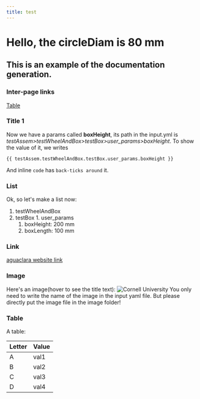 ```yaml
---
title: test
---
```

# Hello, the circleDiam is 80 mm
## This is an example of the documentation generation.

### Inter-page links
[Table](#table)

### Title 1
Now we have a params called **boxHeight**, its path in the input.yml is
*testAssem>testWheelAndBox>testBox>user_params>boxHeight*.
To show the value of it, we writes
```jinja2
{{ testAssem.testWheelAndBox.testBox.user_params.boxHeight }}
```
And inline `code` has `back-ticks around` it.

### List
Ok, so let's make a list now:
1. testWheelAndBox
  1. testBox
    1. user_params
      1. boxHeight: 200 mm
      2. boxLength: 100 mm

### Link
[aguaclara website link](http://aguaclara.cornell.edu)

### Image
Here's an image(hover to see the title text):
![Cornell University](./cornell.png)
You only need to write the name of the image in the input yaml file.
But please directly put the image file in the image folder!

### Table

A table:

| Letter | Value |
| --- | --- |
| A | val1 |
| B | val2 |
| C | val3 |
| D | val4 |

